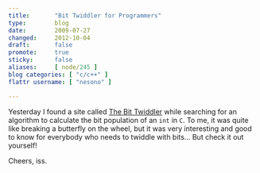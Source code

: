 ```yaml
---
title:       "Bit Twiddler for Programmers"
type:        blog
date:        2009-07-27
changed:     2012-10-04
draft:       false
promote:     true
sticky:      false
aliases:     [ node/245 ]
blog categories: [ "c/c++" ]
flattr username: [ "nesono" ]

---
```


<!--more-->
Yesterday I found a site called [The Bit Twiddler][1] while searching for an algorithm to calculate the bit population of an `int` in `C`. To me, it was quite like breaking a butterfly on the wheel, but it was very interesting and good to know for everybody who needs to twiddle with bits... But check it out yourself!

Cheers, iss.
<!--break-->

[1]: http://bits.stephan-brumme.com/ "The Bit Twiddler"
